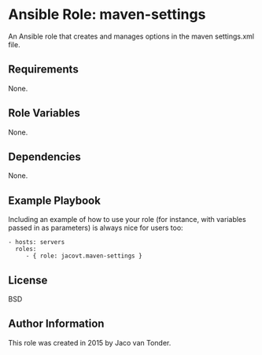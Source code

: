 Ansible Role: maven-settings
=========

An Ansible role that creates and manages options in the maven settings.xml file.

Requirements
------------

None.

Role Variables
--------------

None.

Dependencies
------------

None.

Example Playbook
----------------

Including an example of how to use your role (for instance, with variables passed in as parameters) is always nice for users too:

    - hosts: servers
      roles:
         - { role: jacovt.maven-settings }

License
-------

BSD

Author Information
------------------

This role was created in 2015 by Jaco van Tonder.
